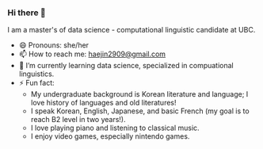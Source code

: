 ### Hi there 👋

I am a master's of data science - computational linguistic candidate at UBC.
- 😄 Pronouns: she/her
- 📫 How to reach me: haejin2909@gmail.com
- 🌱 I’m currently learning data science, specialized in compuational linguistics. 
- ⚡ Fun fact: 
  - My undergraduate background is Korean literature and language; I love history of languages and old literatures!
  - I speak Korean, English, Japanese, and basic French (my goal is to reach B2 level in two years!). 
  - I love playing piano and listening to classical music. 
  - I enjoy video games, especially nintendo games.

<!--
**jinjin-tonic/jinjin-tonic** is a ✨ _special_ ✨ repository because its `README.md` (this file) appears on your GitHub profile.

Here are some ideas to get you started:

- 🔭 I’m currently working on ...
- 🌱 I’m currently learning ...
- 👯 I’m looking to collaborate on ...
- 🤔 I’m looking for help with ...
- 💬 Ask me about ...
- 📫 How to reach me: ...
- 😄 Pronouns: ...
- ⚡ Fun fact: ...
-->
